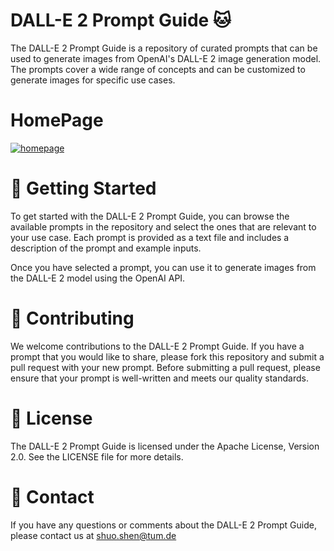 # DALL-E 2 Prompt Guide 🐱
The DALL-E 2 Prompt Guide is a repository of curated prompts that can be used to generate images from OpenAI's DALL-E 2 image generation model. The prompts cover a wide range of concepts and can be customized to generate images for specific use cases.

# HomePage
[![homepage](https://cdn.openai.com/outpainting/draft-20220826a/girl-with-a-pearl-earring.jpeg)](https://openai.com/product/dall-e-2)

# 🎨 Getting Started
To get started with the DALL-E 2 Prompt Guide, you can browse the available prompts in the repository and select the ones that are relevant to your use case. Each prompt is provided as a text file and includes a description of the prompt and example inputs.

Once you have selected a prompt, you can use it to generate images from the DALL-E 2 model using the OpenAI API.

# 🚀 Contributing
We welcome contributions to the DALL-E 2 Prompt Guide. If you have a prompt that you would like to share, please fork this repository and submit a pull request with your new prompt. Before submitting a pull request, please ensure that your prompt is well-written and meets our quality standards.

# 📝 License
The DALL-E 2 Prompt Guide is licensed under the Apache License, Version 2.0. See the LICENSE file for more details.

# 📧 Contact
If you have any questions or comments about the DALL-E 2 Prompt Guide, please contact us at shuo.shen@tum.de